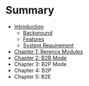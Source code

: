 # Summary

* [Introduction](README.md)
   * [Background](background.md)
   * [Features](features.md)
   * [System Requirement](system_requirement.md)
* [Chapter 1: Rerence Modules](chapter1.md)
* [Chapter 2: B2B Mode](chapter_2_b2b_mode.md)
* Chapter 3: B2P Mode
* Chapter 4: B2P
* Chapter 5: B2E

